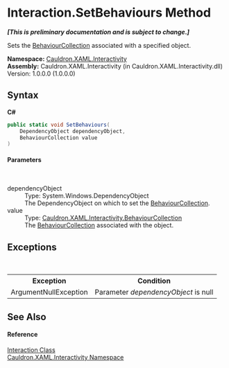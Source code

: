 # Interaction.SetBehaviours Method 
 _**\[This is preliminary documentation and is subject to change.\]**_

Sets the <a href="T_Cauldron_XAML_Interactivity_BehaviourCollection">BehaviourCollection</a> associated with a specified object.

**Namespace:**&nbsp;<a href="N_Cauldron_XAML_Interactivity">Cauldron.XAML.Interactivity</a><br />**Assembly:**&nbsp;Cauldron.XAML.Interactivity (in Cauldron.XAML.Interactivity.dll) Version: 1.0.0.0 (1.0.0.0)

## Syntax

**C#**<br />
``` C#
public static void SetBehaviours(
	DependencyObject dependencyObject,
	BehaviourCollection value
)
```


#### Parameters
&nbsp;<dl><dt>dependencyObject</dt><dd>Type: System.Windows.DependencyObject<br />The DependencyObject on which to set the <a href="T_Cauldron_XAML_Interactivity_BehaviourCollection">BehaviourCollection</a>.</dd><dt>value</dt><dd>Type: <a href="T_Cauldron_XAML_Interactivity_BehaviourCollection">Cauldron.XAML.Interactivity.BehaviourCollection</a><br />The <a href="T_Cauldron_XAML_Interactivity_BehaviourCollection">BehaviourCollection</a> associated with the object.</dd></dl>

## Exceptions
&nbsp;<table><tr><th>Exception</th><th>Condition</th></tr><tr><td>ArgumentNullException</td><td>Parameter *dependencyObject* is null</td></tr></table>

## See Also


#### Reference
<a href="T_Cauldron_XAML_Interactivity_Interaction">Interaction Class</a><br /><a href="N_Cauldron_XAML_Interactivity">Cauldron.XAML.Interactivity Namespace</a><br />